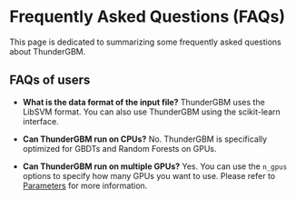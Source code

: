 Frequently Asked Questions (FAQs)
======
This page is dedicated to summarizing some frequently asked questions about ThunderGBM.

## FAQs of users

* **What is the data format of the input file?** 
  ThunderGBM uses the LibSVM format. You can also use ThunderGBM using the scikit-learn interface.

* **Can ThunderGBM run on CPUs?** 
  No. ThunderGBM is specifically optimized for GBDTs and Random Forests on GPUs.
  
* **Can ThunderGBM run on multiple GPUs?**
  Yes. You can use the ``n_gpus`` options to specify how many GPUs you want to use. Please refer to [Parameters](parameters.md) for more information.